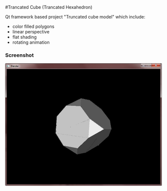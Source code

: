 #Trancated Cube (Trancated Hexahedron)

Qt framework based project "Truncated cube model" which include:
* color filled polygons
* linear perspective
* flat shading
* rotating animation

### Screenshot

![Screenshot](screenshot.jpg)
